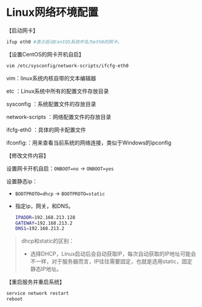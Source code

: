 # Linux网络环境配置

【启动网卡】

```bash
ifup eth0 #表示启动CentOS系统中名为eth0的网卡。
```

【设置CentOS的网卡开机自启】

```bash
vim /etc/sysconfig/network-scripts/ifcfg-eth0
```

vim：linux系统内核自带的文本编辑器

etc ：Linux系统中所有的配置文件存放目录

sysconfig ：系统配置文件的存放目录

network-scripts ：网络配置文件的存放目录

ifcfg-eth0 ：具体的网卡配置文件

ifconfig:：用来查看当前系统的网络连接，类似于Windows的ipconfig

【修改文件内容】

设置网卡开机自启：`ONBOOT=no` ->  `ONBOOT=yes`

设置静态ip：

- `BOOTPROTO=dhcp`  -> `BOOTPROTO=static`

- 指定ip，网关，和DNS。

  ```bash
  IPADDR=192.168.213.128
  GATEWAY=192.168.213.2
  DNS1=192.168.213.2
  ```

>  dhcp和static的区别：
>
> - 选择DHCP，Linux启动后会自动获取IP，每次自动获取的IP地址可能会不一样，对于服务器而言，IP往往需要固定，也就是选用static，固定静态IP地址。

【重启服务并重启系统】

```bash
service network restart
reboot
```




